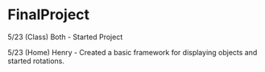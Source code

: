 # FinalProject

5/23 (Class) Both - Started Project

5/23 (Home) Henry - Created a basic framework for displaying objects and started rotations.
